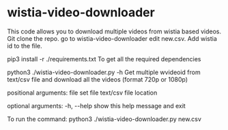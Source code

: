 # wistia-video-downloader

This code allows you to download multiple videos from wistia based videos. 
Git clone the repo. go to wistia-video-downloader edit new.csv.
Add wistia id to the file.

pip3 install -r ./requirements.txt
To get all the required dependencies

python3 ./wistia-video-downloader.py -h
Get multiple wvideoid from text/csv file and download all the videos (format
720p or 1080p)

positional arguments:
  file        set file text/csv file location

optional arguments:
  -h, --help  show this help message and exit

To run the command:
python3 ./wistia-video-downloader.py new.csv